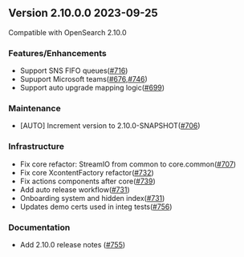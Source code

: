 ## Version 2.10.0.0 2023-09-25

Compatible with OpenSearch 2.10.0

### Features/Enhancements
* Support SNS FIFO queues([#716](https://github.com/opensearch-project/notifications/pull/716))
* Supuport Microsoft teams([#676](https://github.com/opensearch-project/notifications/pull/676),[#746](https://github.com/opensearch-project/notifications/pull/746))
* Support auto upgrade mapping logic([#699](https://github.com/opensearch-project/notifications/pull/699))

### Maintenance
* [AUTO] Increment version to 2.10.0-SNAPSHOT([#706](https://github.com/opensearch-project/notifications/pull/706))

### Infrastructure
* Fix core refactor: StreamIO from common to core.common([#707](https://github.com/opensearch-project/notifications/pull/707))
* Fix core XcontentFactory refactor([#732](https://github.com/opensearch-project/notifications/pull/732))
* Fix actions components after core([#739](https://github.com/opensearch-project/notifications/pull/739))
* Add auto release workflow([#731](https://github.com/opensearch-project/notifications/pull/731))
* Onboarding system and hidden index([#731](https://github.com/opensearch-project/notifications/pull/731))
* Updates demo certs used in integ tests([#756](https://github.com/opensearch-project/notifications/pull/756))

### Documentation
* Add 2.10.0 release notes ([#755](https://github.com/opensearch-project/notifications/pull/755))

